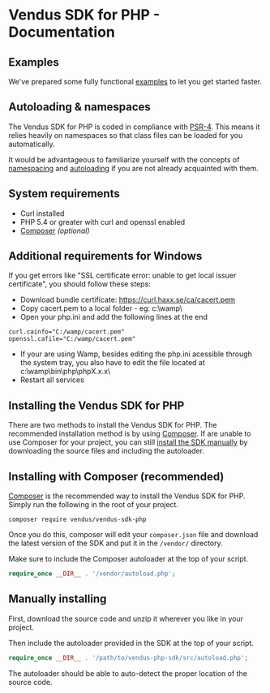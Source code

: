 # Vendus SDK for PHP - Documentation

## Examples

We've prepared some fully functional [examples](./examples) to let you get started faster.

## Autoloading & namespaces

The Vendus SDK for PHP is coded in compliance with [PSR-4](http://www.php-fig.org/psr/psr-4/). This means it relies heavily on namespaces so that class files can be loaded for you automatically.

It would be advantageous to familiarize yourself with the concepts of [namespacing](http://php.net/manual/en/language.namespaces.rationale.php) and [autoloading](http://php.net/manual/en/function.spl-autoload-register.php) if you are not already acquainted with them.

## System requirements

- Curl installed
- PHP 5.4 or greater with curl and openssl enabled
- [Composer](https://getcomposer.org/) *(optional)*

## Additional requirements for Windows
If you get errors like "SSL certificate error: unable to get local issuer certificate", you should follow these steps:
- Download bundle certificate: https://curl.haxx.se/ca/cacert.pem
- Copy cacert.pem to a local folder - eg: c:\wamp\
- Open your php.ini and add the following lines at the end

```
curl.cainfo="C:/wamp/cacert.pem"
openssl.cafile="C:/wamp/cacert.pem"
```

- If your are using Wamp, besides editing the php.ini acessible through the system tray, you also have to edit the file located at c:\wamp\bin\php\phpX.x.x\
- Restart all services

## Installing the Vendus SDK for PHP

There are two methods to install the Vendus SDK for PHP. The recommended installation method is by using [Composer](#installing-with-composer-recommended). If are unable to use Composer for your project, you can still [install the SDK manually](#manually-installing) by downloading the source files and including the autoloader.

## Installing with Composer (recommended)

[Composer](https://getcomposer.org/) is the recommended way to install the Vendus SDK for PHP. Simply run the following in the root of your project.

```
composer require vendus/vendus-sdk-php
```

Once you do this, composer will edit your `composer.json` file and download the latest version of the SDK and put it in the `/vendor/` directory.

Make sure to include the Composer autoloader at the top of your script.

```php
require_once __DIR__ . '/vendor/autoload.php';
```

## Manually installing

First, download the source code and unzip it wherever you like in your project.

Then include the autoloader provided in the SDK at the top of your script.

```php
require_once __DIR__ . '/path/to/vendus-php-sdk/src/autoload.php';
```

The autoloader should be able to auto-detect the proper location of the source code.
